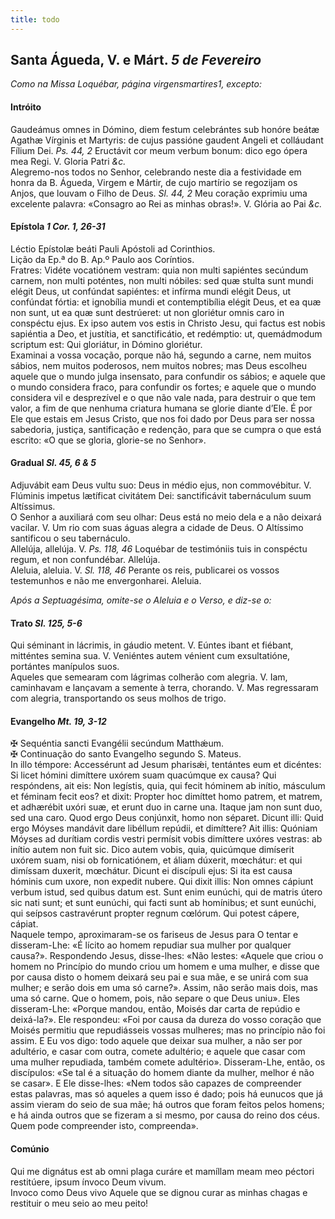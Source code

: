 ```yaml
---
title: todo
---
```

<h2 class="text-center">Santa Águeda, V. e Márt. <em>5 de Fevereiro</em></h2>

<em>Como na Missa Loquébar, página virgensmartires1, excepto:</em>

<h4 class="text-center">Intróito</h4>
<div class="container-fluid">
<div class="row">
<div class="dropcap text-justify">
Gaudeámus omnes in Dómino, diem festum celebrántes sub honóre beátæ Agathæ Vírginis et Martyris: de cujus passióne gaudent Angeli et colláudant Fílium Dei. <em>Ps. 44, 2</em> Eructávit cor meum verbum bonum: dico ego ópera mea Regi.
V. Gloria Patri <em>&c.</em>
</div>
<div class="dropcap text-justify">
Alegremo-nos todos no Senhor, celebrando neste dia a festividade em honra da B. Águeda, Virgem e Mártir, de cujo martírio se regozijam os Anjos, que louvam o Filho de Deus. <em>Sl. 44, 2</em> Meu coração exprimiu uma excelente palavra: «Consagro ao Rei as minhas obras!».
V. Glória ao Pai <em>&c.</em>
</div>
</div>
</div>

<h4 class="text-center">Epístola <em>1 Cor. 1, 26-31</em></h4>
<div class="container-fluid">
<div class="row">
<div class="text-justify">
Léctio Epístolæ beáti Pauli Apóstoli ad Corinthios.
</div>
<div class="text-justify">
Lição da Ep.ª do B. Ap.º Paulo aos Coríntios.
</div>
<div class="dropcap text-justify">
Fratres: Vidéte vocatiónem vestram: quia non multi sapiéntes secúndum carnem, non multi poténtes, non multi nóbiles: sed quæ stulta sunt mundi elégit Deus, ut confúndat sapiéntes: et infírma mundi elégit Deus, ut confúndat fórtia: et ignobília mundi et contemptibília elégit Deus, et ea quæ non sunt, ut ea quæ sunt destrúeret: ut non gloriétur omnis caro in conspéctu ejus. Ex ipso autem vos estis in Christo Jesu, qui factus est nobis sapiéntia a Deo, et justítia, et sanctificátio, et redémptio: ut, quemádmodum scriptum est: Qui gloriátur, in Dómino gloriétur.
</div>
<div class="dropcap text-justify">
Examinai a vossa vocação, porque não há, segundo a carne, nem muitos sábios, nem muitos poderosos, nem muitos nobres; mas Deus escolheu aquele que o mundo julga insensato, para confundir os sábios; e aquele que o mundo considera fraco, para confundir os fortes; e aquele que o mundo considera vil e desprezível e o que não vale nada, para destruir o que tem valor, a fim de que nenhuma criatura humana se glorie diante d’Ele. É por Ele que estais em Jesus Cristo, que nos foi dado por Deus para ser nossa sabedoria, justiça, santificação e redenção, para que se cumpra o que está escrito: «O que se gloria, glorie-se no Senhor».
</div>
</div>
</div>

<h4 class="text-center">Gradual <em>Sl. 45, 6 & 5</em></h4>
<div class="container-fluid">
<div class="row">
<div class="dropcap text-justify">
Adjuvábit eam Deus vultu suo: Deus in médio ejus, non commovébitur. V. Flúminis impetus lætíficat civitátem Dei: sanctificávit tabernáculum suum Altíssimus.
</div>
<div class="dropcap text-justify">
O Senhor a auxiliará com seu olhar: Deus está no meio dela e a não deixará vacilar. V. Um rio com suas águas alegra a cidade de Deus. O Altíssimo santificou o seu tabernáculo.
</div>
<div class="text-justify">
Allelúja, allelúja. V. <em>Ps. 118, 46</em> Loquébar de testimóniis tuis in conspéctu regum, et non confundébar. Allelúja.
</div>
<div class="text-justify">
Aleluia, aleluia. V. <em>Sl. 118, 46</em> Perante os reis, publicarei os vossos testemunhos e não me envergonharei. Aleluia.
</div>
</div>
</div>

<em>Após a Septuagésima, omite-se o Aleluia e o Verso, e diz-se o:</em>

<h4 class="text-center">Trato <em>Sl. 125, 5-6</em></h4>
<div class="container-fluid">
<div class="row">
<div class="dropcap text-justify">
Qui séminant in lácrimis, in gáudio metent. V. Eúntes ibant et fiébant, mitténtes semina sua. V. Veniéntes autem vénient cum exsultatióne, portántes manípulos suos.
</div>
<div class="dropcap text-justify">
Aqueles que semearam com lágrimas colherão com alegria. V. Iam, caminhavam e lançavam a semente à terra, chorando. V. Mas regressaram com alegria, transportando os seus molhos de trigo.
</div>
</div>
</div>

<h4 class="text-center">Evangelho <em>Mt. 19, 3-12</em></h4>
<div class="container-fluid">
<div class="row">
<div class="text-justify">
<span class="text-danger">&#10016;</span> Sequéntia sancti Evangélii secúndum Matthǽum.
</div>
<div class="text-justify">
<span class="text-danger">&#10016;</span> Continuação do santo Evangelho segundo S. Mateus.
</div>
<div class="dropcap text-justify">
In illo témpore: Accessérunt ad Jesum pharisǽi, tentántes eum et dicéntes: Si licet hómini dimíttere uxórem suam quacúmque ex causa? Qui respóndens, ait eis: Non legístis, quia, qui fecit hóminem ab inítio, másculum et féminam fecit eos? et dixit: Propter hoc dimíttet homo patrem, et matrem, et adhærébit uxóri suæ, et erunt duo in carne una. Itaque jam non sunt duo, sed una caro. Quod ergo Deus conjúnxit, homo non séparet. Dicunt illi: Quid ergo Móyses mandávit dare libéllum repúdii, et dimíttere? Ait illis: Quóniam Móyses ad durítiam cordis vestri permísit vobis dimíttere uxóres vestras: ab inítio autem non fuit sic. Dico autem vobis, quia, quicúmque dimíserit uxórem suam, nisi ob fornicatiónem, et áliam dúxerit, mœchátur: et qui dimíssam duxerit, mœchátur. Dicunt ei discípuli ejus: Si ita est causa hóminis cum uxore, non expedit nubere. Qui dixit illis: Non omnes cápiunt verbum istud, sed quibus datum est. Sunt enim eunúchi, qui de matris útero sic nati sunt; et sunt eunúchi, qui facti sunt ab homínibus; et sunt eunúchi, qui seípsos castravérunt propter regnum cœlórum. Qui potest cápere, cápiat.
</div>
<div class="dropcap text-justify">
Naquele tempo, aproximaram-se os fariseus de Jesus para O tentar e disseram-Lhe: «É lícito ao homem repudiar sua mulher por qualquer causa?». Respondendo Jesus, disse-lhes: «Não lestes: «Aquele que criou o homem no Princípio do mundo criou um homem e uma mulher, e disse que por causa disto o homem deixará seu pai e sua mãe, e se unirá com sua mulher; e serão dois em uma só carne?». Assim, não serão mais dois, mas uma só carne. Que o homem, pois, não separe o que Deus uniu». Eles disseram-Lhe: «Porque mandou, então, Moisés dar carta de repúdio e deixá-la?». Ele respondeu: «Foi por causa da dureza do vosso coração que Moisés permitiu que repudiásseis vossas mulheres; mas no princípio não foi assim. E Eu vos digo: todo aquele que deixar sua mulher, a não ser por adultério, e casar com outra, comete adultério; e aquele que casar com uma mulher repudiada, também comete adultério». Disseram-Lhe, então, os discípulos: «Se tal é a situação do homem diante da mulher, melhor é não se casar». E Ele disse-lhes: «Nem todos são capazes de compreender estas palavras, mas só aqueles a quem isso é dado; pois há eunucos que já assim vieram do seio de sua mãe; há outros que foram feitos pelos homens; e há ainda outros que se fizeram a si mesmo, por causa do reino dos céus. Quem pode compreender isto, compreenda».
</div>
</div>
</div>

<h4 class="text-center">Comúnio</h4>
<div class="container-fluid">
<div class="row">
<div class="dropcap text-justify">
Qui me dignátus est ab omni plaga curáre et mamíllam meam meo péctori restitúere, ipsum ínvoco Deum vivum.
</div>
<div class="dropcap text-justify">
Invoco como Deus vivo Aquele que se dignou curar as minhas chagas e restituir o meu seio ao meu peito!
</div>
</div>
</div>
